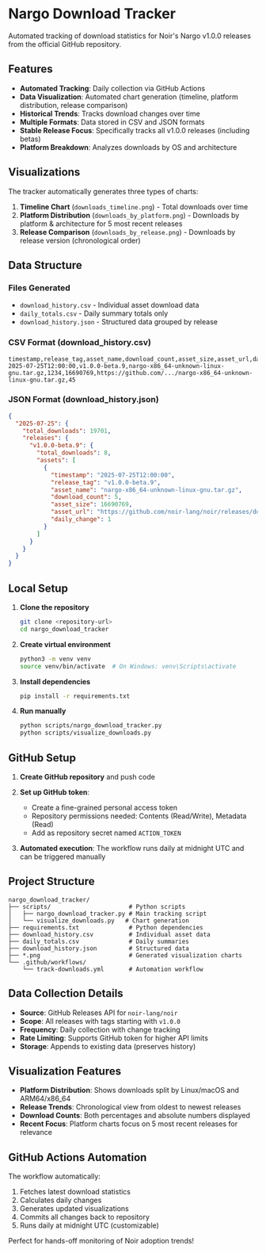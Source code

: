 # Nargo Download Tracker

Automated tracking of download statistics for Noir's Nargo v1.0.0 releases from the official GitHub repository.

## Features

- **Automated Tracking**: Daily collection via GitHub Actions
- **Data Visualization**: Automated chart generation (timeline, platform distribution, release comparison)
- **Historical Trends**: Tracks download changes over time
- **Multiple Formats**: Data stored in CSV and JSON formats
- **Stable Release Focus**: Specifically tracks all v1.0.0 releases (including betas)
- **Platform Breakdown**: Analyzes downloads by OS and architecture

## Visualizations

The tracker automatically generates three types of charts:

1. **Timeline Chart** (`downloads_timeline.png`) - Total downloads over time
2. **Platform Distribution** (`downloads_by_platform.png`) - Downloads by platform & architecture for 5 most recent releases
3. **Release Comparison** (`downloads_by_release.png`) - Downloads by release version (chronological order)

## Data Structure

### Files Generated

- `download_history.csv` - Individual asset download data
- `daily_totals.csv` - Daily summary totals only
- `download_history.json` - Structured data grouped by release

### CSV Format (download_history.csv)
```csv
timestamp,release_tag,asset_name,download_count,asset_size,asset_url,daily_change
2025-07-25T12:00:00,v1.0.0-beta.9,nargo-x86_64-unknown-linux-gnu.tar.gz,1234,16690769,https://github.com/.../nargo-x86_64-unknown-linux-gnu.tar.gz,45
```

### JSON Format (download_history.json)
```json
{
  "2025-07-25": {
    "total_downloads": 19701,
    "releases": {
      "v1.0.0-beta.9": {
        "total_downloads": 8,
        "assets": [
          {
            "timestamp": "2025-07-25T12:00:00",
            "release_tag": "v1.0.0-beta.9",
            "asset_name": "nargo-x86_64-unknown-linux-gnu.tar.gz",
            "download_count": 5,
            "asset_size": 16690769,
            "asset_url": "https://github.com/noir-lang/noir/releases/download/v1.0.0-beta.9/nargo-x86_64-unknown-linux-gnu.tar.gz",
            "daily_change": 1
          }
        ]
      }
    }
  }
}
```

## Local Setup

1. **Clone the repository**
   ```bash
   git clone <repository-url>
   cd nargo_download_tracker
   ```

2. **Create virtual environment**
   ```bash
   python3 -m venv venv
   source venv/bin/activate  # On Windows: venv\Scripts\activate
   ```

3. **Install dependencies**
   ```bash
   pip install -r requirements.txt
   ```

4. **Run manually**
   ```bash
   python scripts/nargo_download_tracker.py
   python scripts/visualize_downloads.py
   ```

## GitHub Setup

1. **Create GitHub repository** and push code

2. **Set up GitHub token**:
   - Create a fine-grained personal access token
   - Repository permissions needed: Contents (Read/Write), Metadata (Read)
   - Add as repository secret named `ACTION_TOKEN`

3. **Automated execution**: The workflow runs daily at midnight UTC and can be triggered manually

## Project Structure

```
nargo_download_tracker/
├── scripts/                      # Python scripts
│   ├── nargo_download_tracker.py # Main tracking script
│   └── visualize_downloads.py   # Chart generation
├── requirements.txt              # Python dependencies
├── download_history.csv          # Individual asset data
├── daily_totals.csv              # Daily summaries
├── download_history.json         # Structured data
├── *.png                         # Generated visualization charts
└── .github/workflows/
    └── track-downloads.yml       # Automation workflow
```

## Data Collection Details

- **Source**: GitHub Releases API for `noir-lang/noir`
- **Scope**: All releases with tags starting with `v1.0.0`
- **Frequency**: Daily collection with change tracking
- **Rate Limiting**: Supports GitHub token for higher API limits
- **Storage**: Appends to existing data (preserves history)

## Visualization Features

- **Platform Distribution**: Shows downloads split by Linux/macOS and ARM64/x86_64
- **Release Trends**: Chronological view from oldest to newest releases
- **Download Counts**: Both percentages and absolute numbers displayed
- **Recent Focus**: Platform charts focus on 5 most recent releases for relevance

## GitHub Actions Automation

The workflow automatically:
1. Fetches latest download statistics
2. Calculates daily changes
3. Generates updated visualizations
4. Commits all changes back to repository
5. Runs daily at midnight UTC (customizable)

Perfect for hands-off monitoring of Noir adoption trends!